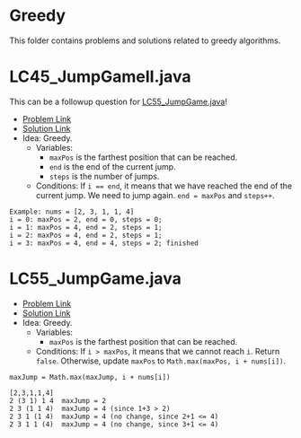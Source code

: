 # Greedy
This folder contains problems and solutions related to greedy algorithms.

# LC45_JumpGameII.java
This can be a followup question for [LC55_JumpGame.java](#lc55_jumpgamejava)!
* [Problem Link](https://leetcode.com/problems/jump-game-ii/)
* [Solution Link](../../LC0001_1000/LC0001_0100/LC0045_JumpGameII.java)
* Idea: Greedy. 
  * Variables:
    * `maxPos` is the farthest position that can be reached. 
    * `end` is the end of the current jump. 
    * `steps` is the number of jumps. 
  * Conditions: If `i == end`, it means that we have reached the end of the current jump. We need to jump again. `end = maxPos` and `steps++`.
```
Example: nums = [2, 3, 1, 1, 4]
i = 0: maxPos = 2, end = 0, steps = 0;
i = 1: maxPos = 4, end = 2, steps = 1; 
i = 2: maxPos = 4, end = 2, steps = 1;
i = 3: maxPos = 4, end = 4, steps = 2; finished
```


# LC55_JumpGame.java
* [Problem Link](https://leetcode.com/problems/jump-game/)
* [Solution Link](../../LC0001_1000/LC0001_0100/LC0055_JumpGame.java)
* Idea: Greedy. 
  * Variables:
    * `maxPos` is the farthest position that can be reached. 
  * Conditions: If `i > maxPos`, it means that we cannot reach `i`. Return `false`. Otherwise, update `maxPos` to `Math.max(maxPos, i + nums[i])`.
```
maxJump = Math.max(maxJump, i + nums[i])

[2,3,1,1,4]
2 (3 1) 1 4  maxJump = 2
2 3 (1 1 4)  maxJump = 4 (since 1+3 > 2)
2 3 1 (1 4)  maxJump = 4 (no change, since 2+1 <= 4)
2 3 1 1 (4)  maxJump = 4 (no change, since 3+1 <= 4)
```

